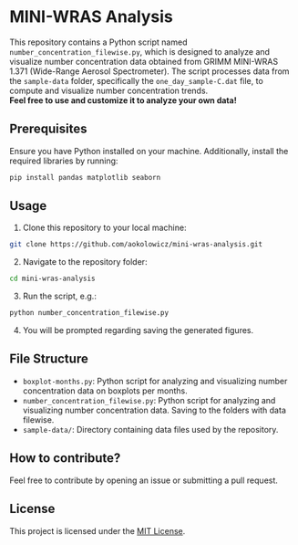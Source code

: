 # MINI-WRAS Analysis

This repository contains a Python script named `number_concentration_filewise.py`, which is designed to analyze and visualize number concentration data obtained from GRIMM MINI-WRAS 1.371 (Wide-Range Aerosol Spectrometer). The script processes data from the `sample-data` folder, specifically the `one_day_sample-C.dat` file, to compute and visualize number concentration trends.\
**Feel free to use and customize it to analyze your own data!**

## Prerequisites

Ensure you have Python installed on your machine. Additionally, install the required libraries by running:

```bash
pip install pandas matplotlib seaborn
```

## Usage

1. Clone this repository to your local machine:

```bash
git clone https://github.com/aokolowicz/mini-wras-analysis.git
```

2. Navigate to the repository folder:

```bash
cd mini-wras-analysis
```

3. Run the script, e.g.:

```bash
python number_concentration_filewise.py
```

4. You will be prompted regarding saving the generated figures.

## File Structure

- `boxplot-months.py`: Python script for analyzing and visualizing number concentration data on boxplots per months.
- `number_concentration_filewise.py`: Python script for analyzing and visualizing number concentration data. Saving to the folders with data filewise.
- `sample-data/`: Directory containing data files used by the repository.

## How to contribute?

Feel free to contribute by opening an issue or submitting a pull request.

## License

This project is licensed under the [MIT License](LICENSE).